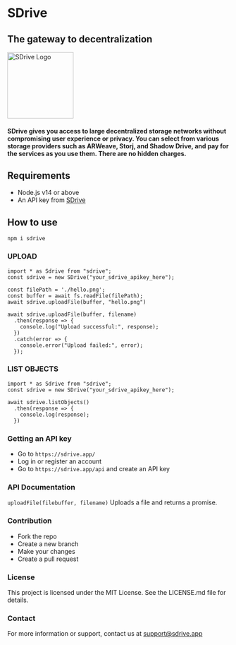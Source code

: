 # SDrive 

## The gateway to decentralization

<img src="https://static.sdrive.app/images/sdrive-logo-transparent.png" width="150" alt="SDrive Logo">

#### SDrive gives you access to large decentralized storage networks without compromising user experience or privacy. You can select from various storage providers such as ARWeave, Storj, and Shadow Drive, and pay for the services as you use them. There are no hidden charges.

## Requirements

- Node.js v14 or above
- An API key from [SDrive](https://sdrive.app/api)

## How to use

`npm i sdrive`


### UPLOAD
```
import * as Sdrive from "sdrive";
const sdrive = new SDrive("your_sdrive_apikey_here");

const filePath = './hello.png';
const buffer = await fs.readFile(filePath);
await sdrive.uploadFile(buffer, "hello.png")

await sdrive.uploadFile(buffer, filename)
  .then(response => {
    console.log("Upload successful:", response);
  })
  .catch(error => {
    console.error("Upload failed:", error);
  });
```

### LIST OBJECTS
```
import * as Sdrive from "sdrive";
const sdrive = new SDrive("your_sdrive_apikey_here");

await sdrive.listObjects()
  .then(response => {
    console.log(response);
  })
```

### Getting an API key

- Go to `https://sdrive.app/`
- Log in or register an account 
- Go to `https://sdrive.app/api` and create an API key

### API Documentation
`uploadFile(filebuffer, filename)` Uploads a file and returns a promise.


### Contribution
- Fork the repo
- Create a new branch
- Make your changes
- Create a pull request

### License

This project is licensed under the MIT License. See the LICENSE.md file for details.

### Contact

For more information or support, contact us at support@sdrive.app

